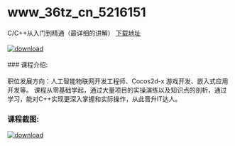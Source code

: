 # www_36tz_cn_5216151
C/C++从入门到精通（最详细的讲解）
[下载地址](http://www.36tz.cn/article/5216151 "下载地址")
<br/></br>[![download](http://36tz.cn/muke_img/2020_11_2-44-300x174.png "下载地址")](http://www.36tz.cn/article/5216151 "下载地址")
<br/></br>### 课程介绍:<br/></br>职位发展方向：人工智能物联网开发工程师、Cocos2d-x 游戏开发、嵌入式应用开发等。
课程从零基础学起，通过大量项目的实操演练以及知识点的剖析，通过学习，能对C++实现更深入掌握和实际操作，从此晋升IT达人。

### 课程截图:
[![download](http://36tz.cn/muke_img/2020_11_2-45.png "下载地址")](http://www.36tz.cn/article/5216151 "下载地址")
